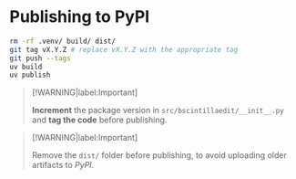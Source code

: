 # Publishing to PyPI

```bash
rm -rf .venv/ build/ dist/
git tag vX.Y.Z # replace vX.Y.Z with the appropriate tag
git push --tags
uv build
uv publish
```

> [!WARNING|label:Important]
>
> **Increment** the package version in  `src/bscintillaedit/__init__.py` and
> **tag the code** before publishing.

> [!WARNING|label:Important]
>
> Remove the `dist/` folder before publishing, to avoid uploading older
> artifacts to *PyPI*.
